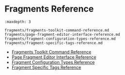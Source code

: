 # Fragments Reference

```{toctree}
:maxdepth: 3

fragments/fragments-toolkit-command-reference.md
fragments/page-fragment-editor-interface-reference.md
fragments/fragment-configuration-types-reference.md
fragments/fragment-specific-tags-reference.md
```

* [Fragments Toolkit Command Reference](./fragments/fragments-toolkit-command-reference.md)
* [Page Fragment Editor Interface Reference](./fragments/page-fragment-editor-interface-reference.md)
* [Fragment Configuration Types Reference](./fragments/fragment-configuration-types-reference.md)
* [Fragment Specific Tags Reference](./fragments/fragment-specific-tags-reference.md)